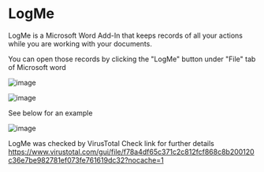 # LogMe

LogMe is a Microsoft Word Add-In that keeps records of all your actions while you are working with your documents.

You can open those records by clicking the "LogMe" button under "File" tab of Microsoft word

![image](https://user-images.githubusercontent.com/94911727/156038642-286f37d3-07ee-4dad-8ecc-576c5780ec40.png)


![image](https://user-images.githubusercontent.com/94911727/156038684-01174312-c105-42f9-b648-2795be7ab4f9.png)

See below for an example

![image](https://user-images.githubusercontent.com/94911727/156038759-1741fa87-2f31-4c4b-b7b1-babfe9706308.png)

LogMe was checked by VirusTotal
Check link for further details
https://www.virustotal.com/gui/file/f78a4df65c371c2c812fcf868c8b200120c36e7be982781ef073fe761619dc32?nocache=1
